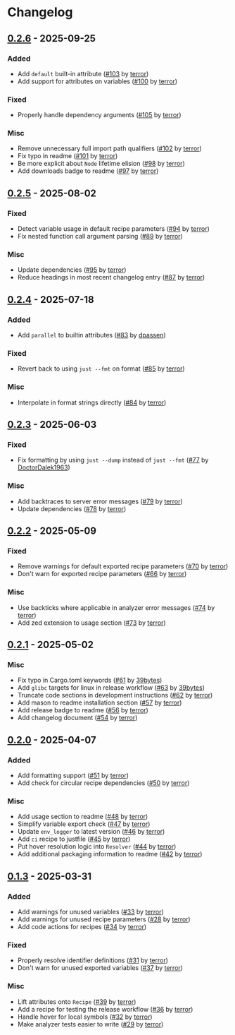 # Changelog

## [0.2.6](https://github.com/terror/just-lsp/releases/tag/0.2.5) - 2025-09-25

### Added

- Add `default` built-in attribute ([#103](https://github.com/terror/just-lsp/pull/103) by [terror](https://github.com/terror))
- Add support for attributes on variables ([#100](https://github.com/terror/just-lsp/pull/100) by [terror](https://github.com/terror))

### Fixed

- Properly handle dependency arguments ([#105](https://github.com/terror/just-lsp/pull/105) by [terror](https://github.com/terror))

### Misc

- Remove unnecessary full import path qualifiers ([#102](https://github.com/terror/just-lsp/pull/102) by [terror](https://github.com/terror))
- Fix typo in readme ([#101](https://github.com/terror/just-lsp/pull/101) by [terror](https://github.com/terror))
- Be more explicit about `Node` lifetime elision ([#98](https://github.com/terror/just-lsp/pull/98) by [terror](https://github.com/terror))
- Add downloads badge to readme ([#97](https://github.com/terror/just-lsp/pull/97) by [terror](https://github.com/terror))

## [0.2.5](https://github.com/terror/just-lsp/releases/tag/0.2.5) - 2025-08-02

### Fixed

- Detect variable usage in default recipe parameters ([#94](https://github.com/terror/just-lsp/pull/94) by [terror](https://github.com/terror))
- Fix nested function call argument parsing ([#89](https://github.com/terror/just-lsp/pull/89) by [terror](https://github.com/terror))

### Misc

- Update dependencies ([#95](https://github.com/terror/just-lsp/pull/95) by [terror](https://github.com/terror))
- Reduce headings in most recent changelog entry ([#87](https://github.com/terror/just-lsp/pull/87) by [terror](https://github.com/terror))

## [0.2.4](https://github.com/terror/just-lsp/releases/tag/0.2.4) - 2025-07-18

### Added

- Add `parallel` to builtin attributes ([#83](https://github.com/terror/just-lsp/pull/83) by [dpassen](https://github.com/dpassen))

### Fixed

- Revert back to using `just --fmt` on format ([#85](https://github.com/terror/just-lsp/pull/85) by [terror](https://github.com/terror))

### Misc

- Interpolate in format strings directly ([#84](https://github.com/terror/just-lsp/pull/84) by [terror](https://github.com/terror))

## [0.2.3](https://github.com/terror/just-lsp/releases/tag/0.2.3) - 2025-06-03

### Fixed

- Fix formatting by using `just --dump` instead of `just --fmt` ([#77](https://github.com/terror/just-lsp/pull/77) by [DoctorDalek1963](https://github.com/DoctorDalek1963))

### Misc

- Add backtraces to server error messages ([#79](https://github.com/terror/just-lsp/pull/79) by [terror](https://github.com/terror))
- Update dependencies ([#78](https://github.com/terror/just-lsp/pull/78) by [terror](https://github.com/terror))

## [0.2.2](https://github.com/terror/just-lsp/releases/tag/0.2.2) - 2025-05-09

### Fixed

- Remove warnings for default exported recipe parameters ([#70](https://github.com/terror/just-lsp/pull/70) by [terror](https://github.com/terror))
- Don't warn for exported recipe parameters ([#66](https://github.com/terror/just-lsp/pull/66) by [terror](https://github.com/terror))

### Misc

- Use backticks where applicable in analyzer error messages ([#74](https://github.com/terror/just-lsp/pull/74) by [terror](https://github.com/terror))
- Add zed extension to usage section ([#73](https://github.com/terror/just-lsp/pull/73) by [terror](https://github.com/terror))

## [0.2.1](https://github.com/terror/just-lsp/releases/tag/0.2.1) - 2025-05-02

### Misc

- Fix typo in Cargo.toml keywords ([#61](https://github.com/terror/just-lsp/pull/61) by [39bytes](https://github.com/39bytes))
- Add `glibc` targets for linux in release workflow ([#63](https://github.com/terror/just-lsp/pull/63) by [39bytes](https://github.com/39bytes))
- Truncate code sections in development instructions ([#62](https://github.com/terror/just-lsp/pull/62) by [terror](https://github.com/terror))
- Add mason to readme installation section ([#57](https://github.com/terror/just-lsp/pull/57) by [terror](https://github.com/terror))
- Add release badge to readme ([#56](https://github.com/terror/just-lsp/pull/56) by [terror](https://github.com/terror))
- Add changelog document ([#54](https://github.com/terror/just-lsp/pull/54) by [terror](https://github.com/terror))

## [0.2.0](https://github.com/terror/just-lsp/releases/tag/0.2.0) - 2025-04-07

### Added

- Add formatting support ([#51](https://github.com/terror/just-lsp/pull/51) by [terror](https://github.com/terror))
- Add check for circular recipe dependencies ([#50](https://github.com/terror/just-lsp/pull/50) by [terror](https://github.com/terror))

### Misc

- Add usage section to readme ([#48](https://github.com/terror/just-lsp/pull/48) by [terror](https://github.com/terror))
- Simplify variable export check ([#47](https://github.com/terror/just-lsp/pull/47) by [terror](https://github.com/terror))
- Update `env_logger` to latest version ([#46](https://github.com/terror/just-lsp/pull/46) by [terror](https://github.com/terror))
- Add `ci` recipe to justfile ([#45](https://github.com/terror/just-lsp/pull/45) by [terror](https://github.com/terror))
- Put hover resolution logic into `Resolver` ([#44](https://github.com/terror/just-lsp/pull/44) by [terror](https://github.com/terror))
- Add additional packaging information to readme ([#42](https://github.com/terror/just-lsp/pull/42) by [terror](https://github.com/terror))

## [0.1.3](https://github.com/terror/just-lsp/releases/tag/0.1.3) - 2025-03-31

### Added

- Add warnings for unused variables ([#33](https://github.com/terror/just-lsp/pull/33) by [terror](https://github.com/terror))
- Add warnings for unused recipe parameters ([#28](https://github.com/terror/just-lsp/pull/28) by [terror](https://github.com/terror))
- Add code actions for recipes ([#34](https://github.com/terror/just-lsp/pull/34) by [terror](https://github.com/terror))

### Fixed

- Properly resolve identifier definitions ([#31](https://github.com/terror/just-lsp/pull/31) by [terror](https://github.com/terror))
- Don't warn for unused exported variables ([#37](https://github.com/terror/just-lsp/pull/37) by [terror](https://github.com/terror))

### Misc

- Lift attributes onto `Recipe` ([#39](https://github.com/terror/just-lsp/pull/39) by [terror](https://github.com/terror))
- Add a recipe for testing the release workflow ([#36](https://github.com/terror/just-lsp/pull/36) by [terror](https://github.com/terror))
- Handle hover for local symbols ([#32](https://github.com/terror/just-lsp/pull/32) by [terror](https://github.com/terror))
- Make analyzer tests easier to write ([#29](https://github.com/terror/just-lsp/pull/29) by [terror](https://github.com/terror))
